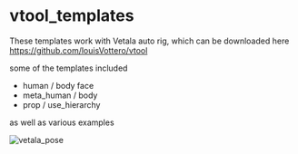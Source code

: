 # vtool_templates

These templates work with Vetala auto rig, which can be downloaded here
https://github.com/louisVottero/vtool

some of the templates included

* human / body
          face
* meta_human / body
* prop / use_hierarchy

as well as various examples



![vetala_pose](https://user-images.githubusercontent.com/2879064/192540668-fd581c40-2ca5-4ca4-8b6b-649e2cebf019.png)

